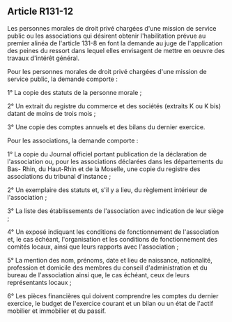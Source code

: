 Article R131-12
----
Les personnes morales de droit privé chargées d'une mission de service public ou
les associations qui désirent obtenir l'habilitation prévue au premier alinéa de
l'article 131-8 en font la demande au juge de l'application des peines du
ressort dans lequel elles envisagent de mettre en oeuvre des travaux d'intérêt
général.

Pour les personnes morales de droit privé chargées d'une mission de service
public, la demande comporte :

1° La copie des statuts de la personne morale ;

2° Un extrait du registre du commerce et des sociétés (extraits K ou K bis)
datant de moins de trois mois ;

3° Une copie des comptes annuels et des bilans du dernier exercice.

Pour les associations, la demande comporte :

1° La copie du Journal officiel portant publication de la déclaration de
l'association ou, pour les associations déclarées dans les départements du Bas-
Rhin, du Haut-Rhin et de la Moselle, une copie du registre des associations du
tribunal d'instance ;

2° Un exemplaire des statuts et, s'il y a lieu, du règlement intérieur de
l'association ;

3° La liste des établissements de l'association avec indication de leur siège ;

4° Un exposé indiquant les conditions de fonctionnement de l'association et, le
cas échéant, l'organisation et les conditions de fonctionnement des comités
locaux, ainsi que leurs rapports avec l'association ;

5° La mention des nom, prénoms, date et lieu de naissance, nationalité,
profession et domicile des membres du conseil d'administration et du bureau de
l'association ainsi que, le cas échéant, ceux de leurs représentants locaux ;

6° Les pièces financières qui doivent comprendre les comptes du dernier
exercice, le budget de l'exercice courant et un bilan ou un état de l'actif
mobilier et immobilier et du passif.
